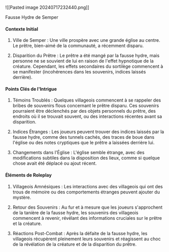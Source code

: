 ![[Pasted image 20240717232440.png]]

Fausse Hydre de Semper

#### Contexte Initial

1. Ville de Semper : Une ville prospère avec une grande église au centre. Le prêtre, bien-aimé de la communauté, a récemment disparu.
    
2. Disparition du Prêtre : Le prêtre a été mangé par la fausse hydre, mais personne ne se souvient de lui en raison de l'effet hypnotique de la créature. Cependant, les effets secondaires du sortilège commencent à se manifester (incohérences dans les souvenirs, indices laissés derrière).
    

#### Points Clés de l'Intrigue

1. Témoins Troublés : Quelques villageois commencent à se rappeler des bribes de souvenirs flous concernant le prêtre disparu. Ces souvenirs pourraient être déclenchés par des objets personnels du prêtre, des endroits où il se trouvait souvent, ou des interactions récentes avant sa disparition.
    
2. Indices Étranges : Les joueurs peuvent trouver des indices laissés par la fausse hydre, comme des tunnels cachés, des traces de boue dans l'église ou des notes cryptiques que le prêtre a laissées derrière lui.
    
3. Changements dans l'Église : L'église semble étrange, avec des modifications subtiles dans la disposition des lieux, comme si quelque chose avait été déplacé ou ajout récent.
    

  

#### Éléments de Roleplay

1. Villageois Amnésiques : Les interactions avec des villageois qui ont des trous de mémoire ou des comportements étranges peuvent ajouter du mystère.
    
2. Retour des Souvenirs : Au fur et à mesure que les joueurs s'approchent de la tanière de la fausse hydre, les souvenirs des villageois commencent à revenir, révélant des informations cruciales sur le prêtre et la créature.
    
3. Réactions Post-Combat : Après la défaite de la fausse hydre, les villageois récupèrent pleinement leurs souvenirs et réagissent au choc de la révélation de la créature et de la disparition du prêtre.
    